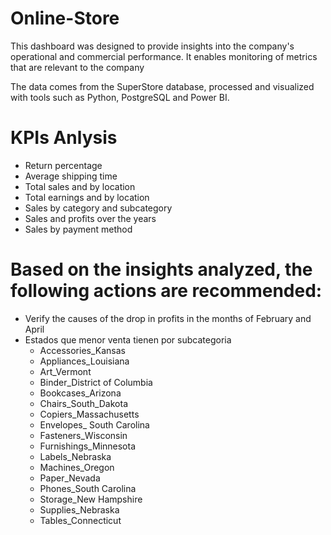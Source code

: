 # Online-Store
This dashboard was designed to provide insights into the company's operational and commercial performance. It enables monitoring of metrics that are relevant to the company


The data comes from the SuperStore database, processed and visualized with tools such as Python, PostgreSQL and Power BI.

# KPIs Anlysis

- Return percentage
- Average shipping time
- Total sales and by location
- Total earnings and by location
- Sales by category and subcategory
- Sales and profits over the years
- Sales by payment method

# Based on the insights analyzed, the following actions are recommended:

- Verify the causes of the drop in profits in the months of February and April
- Estados que menor venta tienen por subcategoria
  * Accessories_Kansas
  * Appliances_Louisiana
  * Art_Vermont
  * Binder_District of Columbia
  * Bookcases_Arizona
  * Chairs_South_Dakota
  * Copiers_Massachusetts
  * Envelopes_ South Carolina
  * Fasteners_Wisconsin
  * Furnishings_Minnesota
  * Labels_Nebraska
  * Machines_Oregon
  * Paper_Nevada
  * Phones_South Carolina
  * Storage_New Hampshire
  * Supplies_Nebraska
  * Tables_Connecticut

